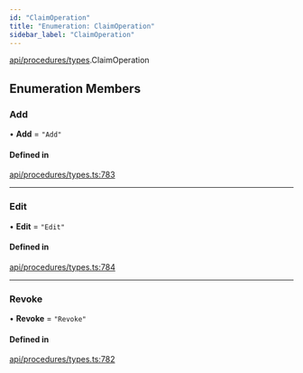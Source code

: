 ```yaml
---
id: "ClaimOperation"
title: "Enumeration: ClaimOperation"
sidebar_label: "ClaimOperation"
---
```


[api/procedures/types](../../../../../modules/API/Procedures/Types/Types.md).ClaimOperation

## Enumeration Members

### Add

• **Add** = ``"Add"``

#### Defined in

[api/procedures/types.ts:783](https://github.com/PolymeshAssociation/polymesh-sdk/blob/c53723bab/src/api/procedures/types.ts#L783)

___

### Edit

• **Edit** = ``"Edit"``

#### Defined in

[api/procedures/types.ts:784](https://github.com/PolymeshAssociation/polymesh-sdk/blob/c53723bab/src/api/procedures/types.ts#L784)

___

### Revoke

• **Revoke** = ``"Revoke"``

#### Defined in

[api/procedures/types.ts:782](https://github.com/PolymeshAssociation/polymesh-sdk/blob/c53723bab/src/api/procedures/types.ts#L782)
